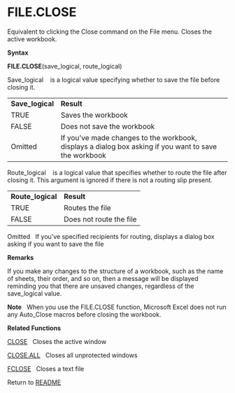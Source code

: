 # FILE.CLOSE

Equivalent to clicking the Close command on the File menu. Closes the
active workbook.

**Syntax**

**FILE.CLOSE**(save\_logical, route\_logical)

Save\_logical&nbsp;&nbsp;&nbsp;&nbsp;is a logical value specifying
whether to save the file before closing it.

|                   |                                                                                                       |
| ----------------- | ----------------------------------------------------------------------------------------------------- |
| **Save\_logical** | **Result**                                                                                            |
| TRUE              | Saves the workbook                                                                                    |
| FALSE             | Does not save the workbook                                                                            |
| Omitted           | If you've made changes to the workbook, displays a dialog box asking if you want to save the workbook |

Route\_logical&nbsp;&nbsp;&nbsp;&nbsp;is a logical value that specifies
whether to route the file after closing it. This argument is ignored if
there is not a routing slip present.

|                    |                         |
| ------------------ | ----------------------- |
| **Route\_logical** | **Result**              |
| TRUE               | Routes the file         |
| FALSE              | Does not route the file |

Omitted&nbsp;&nbsp;&nbsp;If you've specified recipients for routing,
displays a dialog box asking if you want to save the file

**Remarks**

If you make any changes to the structure of a workbook, such as the name
of sheets, their order, and so on, then a message will be displayed
reminding you that there are unsaved changes, regardless of the
save\_logical value.

**Note**&nbsp;&nbsp;&nbsp;When you use the FILE.CLOSE function,
Microsoft Excel does not run any Auto\_Close macros before closing the
workbook.

**Related Functions**

[CLOSE](CLOSE.md)&nbsp;&nbsp;&nbsp;Closes the active window

[CLOSE.ALL](CLOSE.ALL.md)&nbsp;&nbsp;&nbsp;Closes all unprotected windows

[FCLOSE](FCLOSE.md)&nbsp;&nbsp;&nbsp;Closes a text file



Return to [README](README.md)

